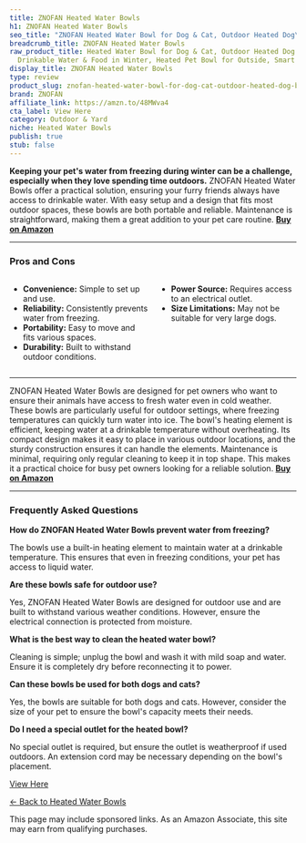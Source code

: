```yaml
---
title: ZNOFAN Heated Water Bowls
h1: ZNOFAN Heated Water Bowls
seo_title: "ZNOFAN Heated Water Bowl for Dog & Cat, Outdoor Heated Dog\u2026"
breadcrumb_title: ZNOFAN Heated Water Bowls
raw_product_title: Heated Water Bowl for Dog & Cat, Outdoor Heated Dog Bowl Provides
  Drinkable Water & Food in Winter, Heated Pet Bowl for Outside, Smart Thermal
display_title: ZNOFAN Heated Water Bowls
type: review
product_slug: znofan-heated-water-bowl-for-dog-cat-outdoor-heated-dog-bowl-provides-d-2c4ec38c
brand: ZNOFAN
affiliate_link: https://amzn.to/48MWva4
cta_label: View Here
category: Outdoor & Yard
niche: Heated Water Bowls
publish: true
stub: false
---
```


<div id="intro" class="full-width">
  <p><strong>Keeping your pet's water from freezing during winter can be a challenge, especially when they love spending time outdoors.</strong> ZNOFAN Heated Water Bowls offer a practical solution, ensuring your furry friends always have access to drinkable water. With easy setup and a design that fits most outdoor spaces, these bowls are both portable and reliable. Maintenance is straightforward, making them a great addition to your pet care routine. <a href="https://amzn.to/48MWva4" rel="nofollow sponsored noopener" target="_blank"><strong>Buy on Amazon</strong></a></p>
</div>

<hr />
<h3 id="pros-cons">Pros and Cons</h3>
<div class="pc-grid" style="display:grid;grid-template-columns:1fr 1fr;gap:16px;">
  <ul>
    <li><strong>Convenience:</strong> Simple to set up and use.</li>
    <li><strong>Reliability:</strong> Consistently prevents water from freezing.</li>
    <li><strong>Portability:</strong> Easy to move and fits various spaces.</li>
    <li><strong>Durability:</strong> Built to withstand outdoor conditions.</li>
  </ul>
  <ul>
    <li><strong>Power Source:</strong> Requires access to an electrical outlet.</li>
    <li><strong>Size Limitations:</strong> May not be suitable for very large dogs.</li>
  </ul>
</div>
<hr />

<div class="full-width">
  <p>ZNOFAN Heated Water Bowls are designed for pet owners who want to ensure their animals have access to fresh water even in cold weather. These bowls are particularly useful for outdoor settings, where freezing temperatures can quickly turn water into ice. The bowl's heating element is efficient, keeping water at a drinkable temperature without overheating. Its compact design makes it easy to place in various outdoor locations, and the sturdy construction ensures it can handle the elements. Maintenance is minimal, requiring only regular cleaning to keep it in top shape. This makes it a practical choice for busy pet owners looking for a reliable solution. <a href="https://amzn.to/48MWva4" rel="nofollow sponsored noopener" target="_blank"><strong>Buy on Amazon</strong></a></p>
</div>

<hr />
<h3 id="faqs">Frequently Asked Questions</h3>

<p><strong>How do ZNOFAN Heated Water Bowls prevent water from freezing?</strong></p>
<p>The bowls use a built-in heating element to maintain water at a drinkable temperature. This ensures that even in freezing conditions, your pet has access to liquid water.</p>

<p><strong>Are these bowls safe for outdoor use?</strong></p>
<p>Yes, ZNOFAN Heated Water Bowls are designed for outdoor use and are built to withstand various weather conditions. However, ensure the electrical connection is protected from moisture.</p>

<p><strong>What is the best way to clean the heated water bowl?</strong></p>
<p>Cleaning is simple; unplug the bowl and wash it with mild soap and water. Ensure it is completely dry before reconnecting it to power.</p>

<p><strong>Can these bowls be used for both dogs and cats?</strong></p>
<p>Yes, the bowls are suitable for both dogs and cats. However, consider the size of your pet to ensure the bowl's capacity meets their needs.</p>

<p><strong>Do I need a special outlet for the heated bowl?</strong></p>
<p>No special outlet is required, but ensure the outlet is weatherproof if used outdoors. An extension cord may be necessary depending on the bowl's placement.</p>
<p><a class="btn" href="https://amzn.to/48MWva4" target="_blank" rel="nofollow sponsored noopener">View Here</a></p>
<p><a href="/roundups/outdoor-yard/heated-water-bowls/">← Back to Heated Water Bowls</a></p>
<aside class="disclosure">This page may include sponsored links. As an Amazon Associate, this site may earn from qualifying purchases.</aside>
